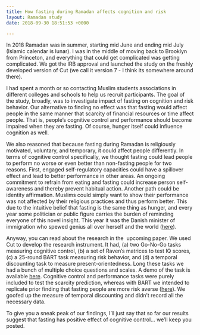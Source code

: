 ```yaml
---
title: How fasting during Ramadan affects cognition and risk
layout: Ramadan study
date: 2018-09-30 18:51:53 +0000

---
```

In 2018 Ramadan was in summer, starting mid June and ending mid July (Islamic calendar is lunar). I was in the middle of moving back to Brooklyn from Princeton, and everything that could get complicated was getting complicated. We got the IRB approval and launched the study on the freshly developed version of Cut (we call it version 7 - I think its somewhere around there). 

I had spent a month or so contacting Muslim students associations in different colleges and schools to help us recruit participants. The goal of the study, broadly, was to investigate impact of fasting on cognition and risk behavior. Our alternative to finding no effect was that fasting would affect people in the same manner that scarcity of financial resources or time affect people. That is, people’s cognitive control and performance should become impaired when they are fasting. Of course, hunger itself could influence cognition as well. 

We also reasoned that because fasting during Ramadan is religiously motivated, voluntary, and temporary, it could affect people differently. In terms of cognitive control specifically, we thought fasting could lead people to perform no worse or even better than non-fasting people for two reasons. First, engaged self-regulatory capacities could have a spillover effect and lead to better performance in other areas. An ongoing commitment to refrain from eating and fasting could increase person self-awareness and thereby prevent habitual action. Another path could be identity affirmation. Muslims could simply want to show their performance was not affected by their religious practices and thus perform better. This due to the intuitive belief that fasting is the same thing as hunger, and every year some politician or public figure carries the burden of reminding everyone of this novel insight. This year it was the Danish minister of immigration who spewed genius all over herself and the world ([here](https://www.washingtonpost.com/news/worldviews/wp/2018/05/22/danish-minister-muslims-fasting-is-dangerous-for-us-all/?noredirect=on&utm_term=.add6181cf074)). 

Anyway, you can read about the research in the  upcoming paper. We used Cut to develop the research instrument. It had, (a) two Go-No-Go tasks measuring cognitive control, (b) a set of Raven’s matrices to test IQ scores, (c) a 25-round BART task measuring risk behavior, and (d) a temporal discounting task to measure present-orientedness. Long these tasks we had a bunch of multiple choice questions and scales. A demo of the task is available [here](https://beta.cut.social/hwega2). Cognitive control and performance tasks were purely included to test the scarcity prediction, whereas with BART we intended to replicate prior finding that fasting people are more risk averse ([here](https://psyarxiv.com/kj5ac/)). We goofed up the measure of temporal discounting and didn’t record all the necessary data. 

To give you a sneak peak of our findings, I’ll just say that so far our results suggest that fasting has positive effect of cognitive control... we’ll keep you posted.